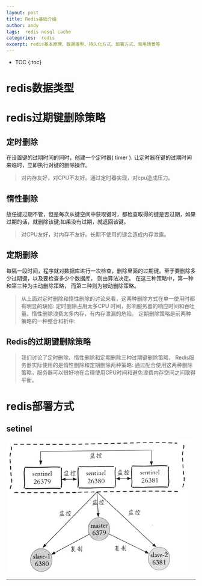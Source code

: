 ```yaml
---
layout: post
title: Redis基础介绍
author: andy
tags:  redis nosql cache
categories:  redis
excerpt: redis基本原理、数据类型、持久化方式、部署方式、常用场景等
---
```


* TOC
{:toc}

# redis数据类型

# redis过期键删除策略

## 定时删除
在设置键的过期时间的同时，创建一个定时器( timer ). 让定时器在键的过期时间来临时，立即执行对键的删除操作。
> 对内存友好，对CPU不友好。通过定时器实现，对cpu造成压力。

## 惰性删除
放任键过期不管，但是每次从键空间中获取键时，都检查取得的键是否过期，如果过期的话，就删除该键;如果没有过期，就返回该键。
> 对CPU友好，对内存不友好。长期不使用的键会造成内存泄露。

## 定期删除
每隔一段时间，程序就对数据库进行一次检查，删除里面的过期键。至于要删除多少过期键，以及要检查多少个数据库， 则由算法决定。
在这三种策略中，第一种和第三种为主动删除策略， 而第二种则为被动删除策略。
>从上面对定时删除和惰性删除的讨论来看，这两种删除方式在单一使用时都有明显的缺陷:
定时删除占用太多CPU 时间，影响服务器的响应时间和吞吐量。惰性删除浪费太多内存，有内存泄漏的危险。
定期删除策略是前两种策略的一种整合和折中:

## Redis的过期键删除策略
> 我们讨论了定时删除、惰性删除和定期删除三种过期键删除策略， Redis服务器实际使用的是惰性删除和定期删除两种策略: 通过配合使用这两种删除策略，服务器可以很好地在合理使用CPU时间和避免浪费内存空间之间取得平衡。


# redis部署方式
## setinel

![redis-sentinel.jpeg](/images/redis/redis-sentinel.jpeg)




---





